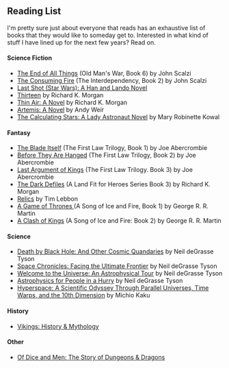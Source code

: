 ## Reading List

I'm pretty sure just about everyone that reads has an exhaustive list of books that they would like to someday get to. Interested in what kind of stuff I have lined up for the next few years? Read on.

#### Science Fiction

- [The End of All Things](https://amzn.to/2PthsdT) (Old Man's War, Book 6) by John Scalzi
- [The Consuming Fire](https://amzn.to/2QqTsgU) (The Interdependency, Book 2) by John Scalzi
- [Last Shot (Star Wars): A Han and Lando Novel](https://amzn.to/2rEcWQB)
- [Thirteen](https://amzn.to/2Uzm9XB) by Richard K. Morgan
- [Thin Air: A Novel](https://amzn.to/2C363yc) by Richard K. Morgan
- [Artemis: A Novel](https://amzn.to/2L9BF81) by Andy Weir 
- [The Calculating Stars: A Lady Astronaut Novel](https://amzn.to/2C2rSh4) by Mary Robinette Kowal

#### Fantasy

- [The Blade Itself](https://amzn.to/2UydS63) (The First Law Trilogy, Book 1) by Joe Abercrombie
- [Before They Are Hanged](https://amzn.to/2C2ptmz) (The First Law Trilogy, Book 2) by Joe Abercrombie
- [Last Argument of Kings](https://amzn.to/2C4jf5O) (The First Law Trilogy. Book 3) by Joe Abercrombie
- [The Dark Defiles](https://amzn.to/2EdneOS) (A Land Fit for Heroes Series Book 3) by Richard K. Morgan
- [Relics](https://amzn.to/2rxk3tM) by Tim Lebbon
- [A Game of Thrones ](https://amzn.to/2QK3g4R) (A Song of Ice and Fire, Book 1) by George R. R. Martin
- [A Clash of Kings](https://amzn.to/2LadBSL) (A Song of Ice and Fire: Book 2) by George R. R. Martin

#### Science

- [Death by Black Hole: And Other Cosmic Quandaries](https://amzn.to/2rwU2uM) by Neil deGrasse Tyson
- [Space Chronicles: Facing the Ultimate Frontier](https://amzn.to/2Ld1pAI) by Neil deGrasse Tyson
- [Welcome to the Universe: An Astrophysical Tour](https://amzn.to/2L9gPFR) by Neil deGrasse Tyson
- [Astrophysics for People in a Hurry](https://amzn.to/2Pvvb3P) by Neil deGrasse Tyson
- [Hyperspace: A Scientific Odyssey Through Parallel Universes, Time Warps, and the 10th Dimension](https://amzn.to/2UA55At) by Michio Kaku 

#### History

- [Vikings: History & Mythology](https://amzn.to/2L9Q44f)

#### Other

- [Of Dice and Men: The Story of Dungeons & Dragons](https://amzn.to/2PwgyNY)
